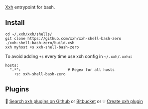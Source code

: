 [Xxh](https://github.com/xxh/xxh) entrypoint for bash. 

## Install
```
cd ~/.xxh/xxh/shells/
git clone https://github.com/xxh/xxh-shell-bash-zero
./xxh-shell-bash-zero/build.xsh
xxh myhost +s xxh-shell-bash-zero
```
To avoid adding `+s` every time use xxh config in `~/.xxh/.xxhc`:
```
hosts:
  ".*":                     # Regex for all hosts
    +s: xxh-shell-bash-zero
```

## Plugins

🔎 [Search xxh plugins on Github](https://github.com/search?q=xxh-plugin-bash&type=Repositories) or [Bitbucket](https://bitbucket.org/repo/all?name=xxh-plugin-bash) or 💡 [Create xxh plugin](https://github.com/xxh/xxh-plugin-zsh-sample)